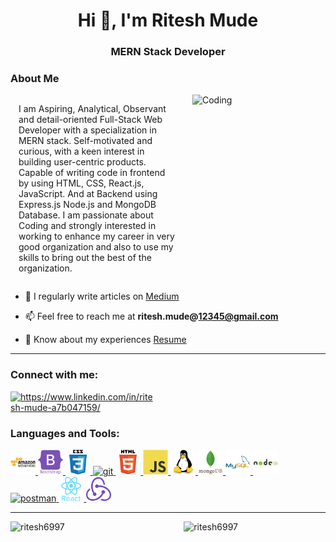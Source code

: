<h1 align="center">Hi 👋, I'm Ritesh Mude</h1>
<h3 align="center">MERN Stack Developer</h3>
<h3 align="left">About Me</h3>
<div style="display: flex; justify-content: space-around;" >
    
<p align="left" style="width: 50%;"> I am Aspiring, Analytical, Observant and detail-oriented Full-Stack
        Web Developer with a specialization in MERN stack. Self-motivated
        and curious, with a keen interest in building user-centric products.
        Capable of writing code in frontend by using HTML, CSS, React.js,
        JavaScript. And at Backend using Express.js Node.js and MongoDB
        Database.
        I am passionate about Coding and strongly interested in working to
        enhance my career in very good organization and also to use my
        skills to bring out the best of the organization.
</p>
<img  align="right" alt="Coding" width="200" src="https://miro.medium.com/max/1272/1*ZSVmWGcc1weENb0ShawWxw.gif">
</div>




- 📝 I regularly write articles on [Medium](https://medium.com/@ritesh.mude12345)

- 📫 Feel free to reach me at **ritesh.mude@12345@gmail.com**

- 📄 Know about my experiences [Resume](https://drive.google.com/drive/my-drive)

<hr>

<h3 align="left">Connect with me:</h3>
<p style="display: flex;justify-content: space-evenly;width: 20%;" >
<a href="https://linkedin.com/in/https://www.linkedin.com/in/ritesh-mude-a7b047159/" target="blank"><img align="center" src="https://raw.githubusercontent.com/rahuldkjain/github-profile-readme-generator/master/src/images/icons/Social/linked-in-alt.svg" alt="https://www.linkedin.com/in/ritesh-mude-a7b047159/" height="30" width="40" /></a>
</p>

<h3 align="left">Languages and Tools:</h3>
<p align="left"> <a href="https://aws.amazon.com" target="_blank" rel="noreferrer"> <img src="https://raw.githubusercontent.com/devicons/devicon/master/icons/amazonwebservices/amazonwebservices-original-wordmark.svg" alt="aws" width="40" height="40"/> </a> <a href="https://getbootstrap.com" target="_blank" rel="noreferrer"> <img src="https://raw.githubusercontent.com/devicons/devicon/master/icons/bootstrap/bootstrap-plain-wordmark.svg" alt="bootstrap" width="40" height="40"/> </a> <a href="https://www.w3schools.com/css/" target="_blank" rel="noreferrer"> <img src="https://raw.githubusercontent.com/devicons/devicon/master/icons/css3/css3-original-wordmark.svg" alt="css3" width="40" height="40"/> </a> <a href="https://git-scm.com/" target="_blank" rel="noreferrer"> <img src="https://www.vectorlogo.zone/logos/git-scm/git-scm-icon.svg" alt="git" width="40" height="40"/> </a> <a href="https://www.w3.org/html/" target="_blank" rel="noreferrer"> <img src="https://raw.githubusercontent.com/devicons/devicon/master/icons/html5/html5-original-wordmark.svg" alt="html5" width="40" height="40"/> </a> <a href="https://developer.mozilla.org/en-US/docs/Web/JavaScript" target="_blank" rel="noreferrer"> <img src="https://raw.githubusercontent.com/devicons/devicon/master/icons/javascript/javascript-original.svg" alt="javascript" width="40" height="40"/> </a> <a href="https://www.linux.org/" target="_blank" rel="noreferrer"> <img src="https://raw.githubusercontent.com/devicons/devicon/master/icons/linux/linux-original.svg" alt="linux" width="40" height="40"/> </a> <a href="https://www.mongodb.com/" target="_blank" rel="noreferrer"> <img src="https://raw.githubusercontent.com/devicons/devicon/master/icons/mongodb/mongodb-original-wordmark.svg" alt="mongodb" width="40" height="40"/> </a> <a href="https://www.mysql.com/" target="_blank" rel="noreferrer"> <img src="https://raw.githubusercontent.com/devicons/devicon/master/icons/mysql/mysql-original-wordmark.svg" alt="mysql" width="40" height="40"/> </a> <a href="https://nodejs.org" target="_blank" rel="noreferrer"> <img src="https://raw.githubusercontent.com/devicons/devicon/master/icons/nodejs/nodejs-original-wordmark.svg" alt="nodejs" width="40" height="40"/> </a> <a href="https://postman.com" target="_blank" rel="noreferrer"> <img src="https://www.vectorlogo.zone/logos/getpostman/getpostman-icon.svg" alt="postman" width="40" height="40"/> </a> <a href="https://reactjs.org/" target="_blank" rel="noreferrer"> <img src="https://raw.githubusercontent.com/devicons/devicon/master/icons/react/react-original-wordmark.svg" alt="react" width="40" height="40"/> </a> <a href="https://redux.js.org" target="_blank" rel="noreferrer"> <img src="https://raw.githubusercontent.com/devicons/devicon/master/icons/redux/redux-original.svg" alt="redux" width="40" height="40"/> </a> </p>
<hr>

<div display="flex" justify-content:"space-around" >
<img width="45%" align="left" src="https://github-readme-stats.vercel.app/api?username=ritesh6997&show_icons=true&locale=en" alt="ritesh6997" />

<img width="45%" align="right" src="https://github-readme-streak-stats.herokuapp.com/?user=ritesh6997&" alt="ritesh6997" /></div>
